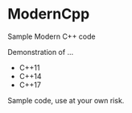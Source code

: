 # ModernCpp
Sample Modern C++ code

Demonstration of ...
- C++11
- C++14
- C++17

Sample code, use at your own risk.

